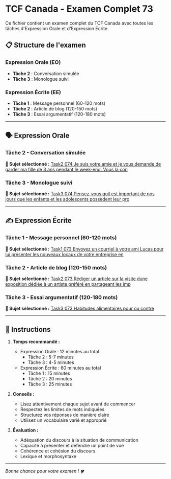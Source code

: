 # TCF Canada - Examen Complet 73

Ce fichier contient un examen complet du TCF Canada avec toutes les tâches d'Expression Orale et d'Expression Écrite.

## 📋 Structure de l'examen

### Expression Orale (EO)
- **Tâche 2** : Conversation simulée
- **Tâche 3** : Monologue suivi

### Expression Écrite (EE)  
- **Tâche 1** : Message personnel (60-120 mots)
- **Tâche 2** : Article de blog (120-150 mots)
- **Tâche 3** : Essai argumentatif (120-180 mots)

---

## 🗣️ Expression Orale

### Tâche 2 - Conversation simulée

**📄 Sujet sélectionné :** [Task2 074 Je suis votre amie et je vous demande de garder ma fille de 3 ans pendant le week-end. Vous la con](../tcf_canada/eo/task2/task2_074_Je_suis_votre_amie_et_je_vous_demande_de_garder_ma_fille_de_3_ans_pendant_le_week-end._Vous_la_con.md)

### Tâche 3 - Monologue suivi

**📄 Sujet sélectionné :** [Task3 074 Pensez-vous quil est important de nos jours que les enfants et les adolescents possèdent leur pro](../tcf_canada/eo/task3/task3_074_Pensez-vous_quil_est_important_de_nos_jours_que_les_enfants_et_les_adolescents_possèdent_leur_pro.md)

---

## ✍️ Expression Écrite

### Tâche 1 - Message personnel (60-120 mots)

**📄 Sujet sélectionné :** [Task1 073 Envoyez un courriel à votre ami Lucas pour lui présenter les nouveaux locaux de votre entreprise en](../tcf_canada/ee/task1/task1_073_Envoyez_un_courriel_à_votre_ami_Lucas_pour_lui_présenter_les_nouveaux_locaux_de_votre_entreprise_en.md)

### Tâche 2 - Article de blog (120-150 mots)

**📄 Sujet sélectionné :** [Task2 073 Rédiger un article sur la visite dune exposition dédiée à un artiste préféré en partageant les imp](../tcf_canada/ee/task2/task2_073_Rédiger_un_article_sur_la_visite_dune_exposition_dédiée_à_un_artiste_préféré_en_partageant_les_imp.md)

### Tâche 3 - Essai argumentatif (120-180 mots)

**📄 Sujet sélectionné :** [Task3 073 Habitudes alimentaires pour ou contre](../tcf_canada/ee/task3/task3_073_Habitudes_alimentaires_pour_ou_contre.md)

---

## 📝 Instructions

1. **Temps recommandé :**
   - Expression Orale : 12 minutes au total
     - Tâche 2 : 5-7 minutes
     - Tâche 3 : 4-5 minutes
   - Expression Écrite : 60 minutes au total
     - Tâche 1 : 15 minutes
     - Tâche 2 : 20 minutes  
     - Tâche 3 : 25 minutes

2. **Conseils :**
   - Lisez attentivement chaque sujet avant de commencer
   - Respectez les limites de mots indiquées
   - Structurez vos réponses de manière claire
   - Utilisez un vocabulaire varié et approprié

3. **Évaluation :**
   - Adéquation du discours à la situation de communication
   - Capacité à présenter et défendre un point de vue
   - Cohérence et cohésion du discours
   - Lexique et morphosyntaxe

---

*Bonne chance pour votre examen ! 🍀*
